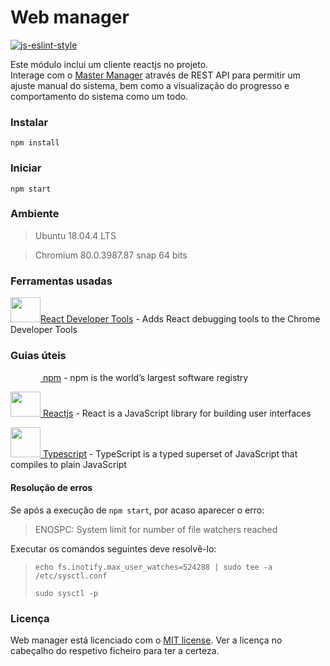 # Web manager

[![js-eslint-style](https://img.shields.io/badge/code%20style-TSLint-blue.svg?style=flat-square)](https://palantir.github.io/tslint/)

Este módulo inclui um cliente reactjs no projeto.  
Interage com o [Master Manager](https://github.com/usmanager/master-manager) através de REST API para permitir um 
ajuste manual do sistema, bem como a visualização do progresso e comportamento do sistema como um todo.  
 
<!---
This module brings a reactjs client to the project. Allowing the manual tweaking of the system, as well as visually 
seeing the progress and behaviour of the system as a whole.
-->
 
 ### Instalar
 
 `npm install`
 
 ### Iniciar
 
 `npm start`
 
 ### Ambiente
 
 > Ubuntu 18.04.4 LTS  
 
 > Chromium 80.0.3987.87 snap 64 bits

### Ferramentas usadas

[<img src="https://i.imgur.com/LGowRP4.png" alt="" width="48" height="40">React Developer Tools](https://chrome.google.com/webstore/detail/react-developer-tools/fmkadmapgofadopljbjfkapdkoienihi?hl=en) - Adds React debugging tools to the Chrome Developer Tools

### Guias úteis

[<img src="https://i.imgur.com/GBqHVDe.png" alt="" width="48" height="15"> npm](https://docs.npmjs.com/) - npm is the world’s largest software registry

[<img src="https://i.imgur.com/LGowRP4.png" alt="" width="48" height="40"> Reactjs](https://reactjs.org/docs/getting-started.html) - React is a JavaScript library for building user interfaces

[<img src="https://i.imgur.com/lwAbTpS.png" alt="" width="48" height="48"> Typescript](https://www.typescriptlang.org/docs/home.html) - TypeScript is a typed superset of JavaScript that compiles to plain JavaScript

#### Resolução de erros

Se após a execução de `npm start`, por acaso aparecer o erro:

> ENOSPC: System limit for number of file watchers reached

Executar os comandos seguintes deve resolvê-lo:

> `echo fs.inotify.max_user_watches=524288 | sudo tee -a /etc/sysctl.conf`
>
> `sudo sysctl -p`

### Licença

Web manager está licenciado com o [MIT license](https://github.com/usmanager/usmanager/LICENSE). Ver a licença no cabeçalho do respetivo ficheiro para ter a certeza.

